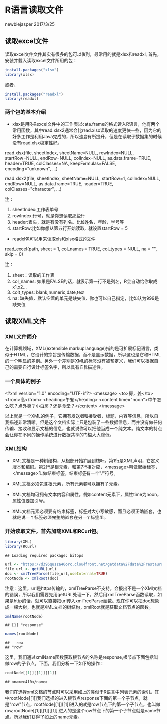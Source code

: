 R语言读取文件
================
newbiejasper
2017/3/25

读取excel文件
-------------

读取excel文件文件其实有很多的包可以做到，最常用的就是xlsx和readxl, 首先，安装并载入读取excel文件所用的包：

``` r
install.packages("xlsx")
library(xlsx)
```

或者，

``` r
install.packages("readxl")
library(readxl)
```

### 两个包的基本介绍

-   xlsx是用R把excel文件中的工作表以data.frame的格式读入R语言，他有两个常用函数，其中read.xlsx2通常会比read.xlsx读取的速度更快一些，因为它的好多工作是利用Java完成的，所以速度有所提升，但是在读取子数据集的时候没有read.xlsx稳定性好。

read.xlsx(file, sheetIndex, sheetName=NULL, rowIndex=NULL, startRow=NULL, endRow=NULL, colIndex=NULL, as.data.frame=TRUE, header=TRUE, colClasses=NA, keepFormulas=FALSE, encoding="unknown", ...)

read.xlsx2(file, sheetIndex, sheetName=NULL, startRow=1, colIndex=NULL, endRow=NULL, as.data.frame=TRUE, header=TRUE, colClasses="character", ...)

注：
1. sheetIndex:工作表单号
2. rowIndex:行号，就是你想读取那些行
3. header:表头，就是有没有列名。比如姓名，年龄，学号等
4. startRow:比如你想从第五行开始读取，就设置startRow = 5

-   readxl包可以用来读取xls和xlsx格式的文件

read\_excel(path, sheet = 1, col\_names = TRUE, col\_types = NULL, na = "", skip = 0)

注：
1. sheet：读取的工作表
2. col\_names: 如果是FALSE的话，就表示第一行不是列名，R会自动给你取成x1,x2...
3. colt\_types: blank,numeric,date,text
4. na: 缺失值，默认空着的单元是缺失值，你也可以自己指定，比如认为999是缺失值

读取XML文件
-----------

### XML文件简介

在计算机领域，XML(extensible markup language)指的是可扩展标记语言，类似于HTML，它设计的宗旨是传输数据，而不是显示数据，所以这也是它和HTML的一个明显的差别。另外一个差别是XML的标签没有被预定义，我们可以根据自己的需要自行设计标签名字，所以具有自我描述性。

### 一个具体的例子

&lt;?xml version="1.0" encoding="UTF-8"?&gt;
&lt;message&gt;
&lt;to&gt;房，姜&lt;/to&gt;
&lt;from&gt;高&lt;/from&gt;
&lt;heading&gt;午餐&lt;/heading&gt;
&lt;content time="noon"&gt;中午怎么吃？点外卖？小白房？还是食堂？&lt;/content&gt;
&lt;/message&gt;

以上就是一个XML的例子，它拥有发送者和接受者，标题，内容等信息，所以自我描述非常清晰。但是这个文档实际上只是包装了一些数据信息，而并没有做任何传输、接收和显示文档的信息，也就说你可以把他当成一个纯文本。纯文本的特点会让你在不同的操作系统进行数据共享的门槛大大降低。

### XML结构

-   XML文档是一种树结构，从根部开始扩展到枝叶。第1行是XML声明，它定义版本和编码。第2行是根元素，和第7行相对应，&lt;message&gt;叫做起始标签，&lt;/message&gt;叫做结束标签，结束标签有一个"/"符号。

-   XML文档必须包含根元素，所有元素都可以拥有子元素。

-   XML文档均可拥有文本内容和属性。例如content元素下，属性time为noon，属性值要加引号。

-   XML文档元素必须要有结束标签，标签对大小写敏感，而且必须正确嵌套，也就是说一个标签必须完整地嵌套在另一个标签里。

### 开始读取文件，首先加载XML和RCurl包。

``` r
library(XML)
library(RCurl)
```

    ## Loading required package: bitops

``` r
url <- "https://d396qusza40orc.cloudfront.net/getdata%2Fdata%2Frestaurants.xml"
file_url <- getURL(url)
doc <- xmlTreeParse(file_url,useInternal=TRUE)
rootNode <- xmlRoot(doc)
```

注意：这里，url是https传输的，xmlTreeParse不支持，会报出不是一个XMl文档的错误，所以我们需要先用getURL处理一下，然后用xmlTreeParse函数读取，如果是http的话，就可以直接把url传入xmlTreeParse函数。现在你可以把doc想象成一棵大树，也就是XML文档的树结构，xmlRoot就是获取文档节点的函数。

``` r
xmlName(rootNode)
```

    ## [1] "response"

``` r
names(rootNode)
```

    ##   row 
    ## "row"

这里，我们通过xmlName函数获取根节点的名称是response,根节点下面包括叫做row的子节点。下面，我们分析一下如下的操作：

``` r
rootNode[[1]][[1]][[1]]
```

    ## <name>410</name>

我们在选择xml文档的节点时可以采用如上的类似于R语言中列表元素的索引。其中rootNode\[\[1\]\]我们选择的进入根节点response下面的第一个子节点，就是"row"节点，rootNode\[\[1\]\]\[\[1\]\]进入的就是row节点下的第一个子节点，也叫做row,rootNode\[\[1\]\]\[\[1\]\]\[\[1\]\],进入的是这个row节点下的第一个子节点就是name节点。所以我们获得了如上的name元素。
